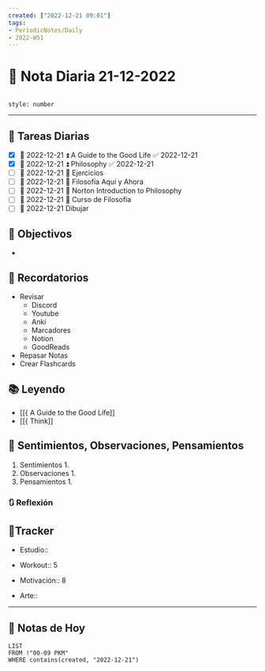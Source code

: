 ```yaml
---
created: ["2022-12-21 09:01"]
tags:
- PeriodicNotes/Daily
- 2022-W51
---
```


# 📅 Nota Diaria 21-12-2022
```toc

style: number

```

---
## 🔷 Tareas Diarias
- [x] 📅 2022-12-21 ⏫ A Guide to the Good Life ✅ 2022-12-21
- [x] 📅 2022-12-21 ⏫ Philosophy ✅ 2022-12-21
- [ ] 📅 2022-12-21 🔼 Ejercicios
- [ ] 📅 2022-12-21 🔽 Filosofía Aquí y Ahora
- [ ] 📅 2022-12-21 🔽 Norton Introduction to Philosophy
- [ ] 📅 2022-12-21 🔼 Curso de Filosofía
- [ ] 📅 2022-12-21 Dibujar

## 🎯 Objectivos
- 
## 📕 Recordatorios
- Revisar
	- Discord
	- Youtube
	- Anki
	- Marcadores
	- Notion
	- GoodReads
- Repasar Notas
- Crear Flashcards

## 📚 Leyendo
- [[{ A Guide to the Good Life]]
- [[{ Think]]
## 💬 Sentimientos, Observaciones, Pensamientos
1. Sentimientos
	1. 
2. Observaciones
	1. 
3. Pensamientos
	1. 
### 🔃 Reflexión

## 🔷Tracker

- Estudio::

- Workout:: 5

- Motivación:: 8

- Arte::
---

## 📅 Notas de Hoy
```dataview
LIST 
FROM !"00-09 PKM" 
WHERE contains(created, "2022-12-21")
```